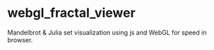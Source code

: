 # webgl_fractal_viewer
Mandelbrot &amp; Julia set visualization using js and WebGL for speed in browser.
